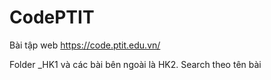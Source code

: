 # CodePTIT
Bài tập web https://code.ptit.edu.vn/

Folder _HK1 và các bài bên ngoài là HK2. Search theo tên bài 
 
